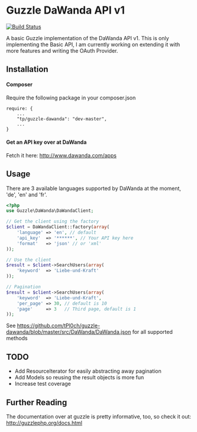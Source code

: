 Guzzle DaWanda API v1
=====================

[![Build Status](https://secure.travis-ci.org/tPl0ch/guzzle-dawanda.png?branch=master)](https://travis-ci.org/tPl0ch/guzzle-dawanda)

A basic Guzzle implementation of the DaWanda API v1.
This is only implementing the Basic API, I am currently working on extending it with more features and writing the OAuth Provider.

## Installation

#### Composer

Require the following package in your composer.json

    require: {
        ...
        "tp/guzzle-dawanda": "dev-master",
        ...
    }

#### Get an API key over at DaWanda

Fetch it here:
http://www.dawanda.com/apps


## Usage

There are 3 available languages supported by DaWanda at the moment, 'de', 'en' and 'fr'.

```php
<?php
use Guzzle\DaWanda\DaWandaClient;

// Get the client using the factory
$client = DaWandaClient::factory(array(
    'language' => 'en', // default
    'api_key'  => '******', // Your API key here
    'format'   => 'json' // or 'xml'
));

// Use the client
$result = $client->SearchUsers(array(
    'keyword'  => 'Liebe-und-Kraft'
));

// Pagination
$result = $client->SearchUsers(array(
    'keyword'  => 'Liebe-und-Kraft',
    'per_page' => 30, // default is 10
    'page'     => 3   // Third page, default is 1
));

```

See https://github.com/tPl0ch/guzzle-dawanda/blob/master/src/DaWanda/DaWanda.json for all supported methods


## TODO

 * Add ResourceIterator for easily abstracting away pagination
 * Add Models so reusing the result objects is more fun
 * Increase test coverage

## Further Reading

The documentation over at guzzle is pretty informative, too, so check it out:
http://guzzlephp.org/docs.html
